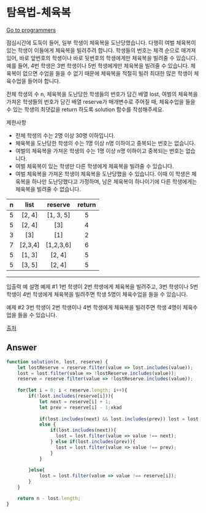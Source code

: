 # 탐욕법-체육복

[Go to programmers](https://programmers.co.kr/learn/courses/30/lessons/42862)

점심시간에 도둑이 들어, 일부 학생이 체육복을 도난당했습니다. 다행히 여벌 체육복이 있는 학생이 이들에게 체육복을 빌려주려 합니다. 학생들의 번호는 체격 순으로 매겨져 있어, 바로 앞번호의 학생이나 바로 뒷번호의 학생에게만 체육복을 빌려줄 수 있습니다. 예를 들어, 4번 학생은 3번 학생이나 5번 학생에게만 체육복을 빌려줄 수 있습니다. 체육복이 없으면 수업을 들을 수 없기 때문에 체육복을 적절히 빌려 최대한 많은 학생이 체육수업을 들어야 합니다.

전체 학생의 수 n, 체육복을 도난당한 학생들의 번호가 담긴 배열 lost, 여벌의 체육복을 가져온 학생들의 번호가 담긴 배열 reserve가 매개변수로 주어질 때, 체육수업을 들을 수 있는 학생의 최댓값을 return 하도록 solution 함수를 작성해주세요.

제한사항
- 전체 학생의 수는 2명 이상 30명 이하입니다.
- 체육복을 도난당한 학생의 수는 1명 이상 n명 이하이고 중복되는 번호는 없습니다.
- 여벌의 체육복을 가져온 학생의 수는 1명 이상 n명 이하이고 중복되는 번호는 없습니다.
- 여벌 체육복이 있는 학생만 다른 학생에게 체육복을 빌려줄 수 있습니다.
- 여벌 체육복을 가져온 학생이 체육복을 도난당했을 수 있습니다. 이때 이 학생은 체육복을 하나만 도난당했다고 가정하며, 남은 체육복이 하나이기에 다른 학생에게는 체육복을 빌려줄 수 없습니다.

|n|	list|	reserve|return|
|:---:|:---:|:---:|:---:|
|5|	[2, 4]|	[1, 3, 5]|5|
|5|	[2, 4]|	[3]|4|
|3|	[3]|	[1]|2|
|7|	[2,3,4]|	[1,2,3,6]|6|
|5|	[1, 3]|	[2, 4]|5|
|5|	[3, 5]|	[2, 4]|5|
- - -

입출력 예 설명
예제 #1
1번 학생이 2번 학생에게 체육복을 빌려주고, 3번 학생이나 5번 학생이 4번 학생에게 체육복을 빌려주면 학생 5명이 체육수업을 들을 수 있습니다.

예제 #2
3번 학생이 2번 학생이나 4번 학생에게 체육복을 빌려주면 학생 4명이 체육수업을 들을 수 있습니다.

[출처](https://hsin.hr/coci/archive/2009_2010/contest6_tasks.pdf)

## Answer

```js
function solution(n, lost, reserve) {
    let lostReserve = reserve.filter(value => lost.includes(value));
    lost = lost.filter(value => !lostReserve.includes(value));
    reserve = reserve.filter(value => !lostReserve.includes(value));
    
    for(let i = 0; i < reserve.length; i++){
        if(!lost.includes(reserve[i])){
            let next = reserve[i] + 1;
            let prev = reserve[i] - 1;xkad
            
            if(lost.includes(next) && lost.includes(prev)) lost = lost.filter(value => value !== prev);  
            else {
                if(lost.includes(next)){
                  lost = lost.filter(value => value !== next);  
                } else if(lost.includes(prev)){
                  lost = lost.filter(value => value !== prev);
                }    
            }
            
        }else{
            lost = lost.filter(value => value !== reserve[i]);  
        }
    }

    return n - lost.length;
}
```
